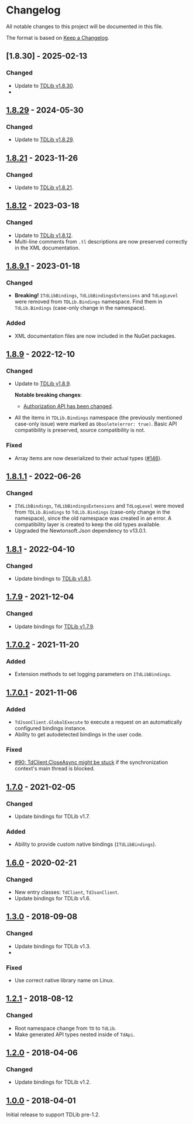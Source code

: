 <!--
SPDX-FileCopyrightText: 2024 tdsharp contributors <https://github.com/egramtel/tdsharp>

SPDX-License-Identifier: MIT
-->

Changelog
=========

All notable changes to this project will be documented in this file.

The format is based on [Keep a Changelog](https://keepachangelog.com/en/1.0.0/).

## [1.8.30] - 2025-02-13
### Changed
- Update to [TDLib v1.8.30](https://github.com/tdlib/td/tree/349d297af89afe50f7eecd3c9b5c4ce1ef732f57).
- 
## [1.8.29] - 2024-05-30
### Changed
- Update to [TDLib v1.8.29](https://github.com/tdlib/td/tree/fd3154b28727df9e66423d64168fab1202d8c849).

## [1.8.21] - 2023-11-26
### Changed
- Update to [TDLib v1.8.21](https://github.com/tdlib/td/tree/07c1d53a6d3cb1fad58d2822e55eef6d57363581).

## [1.8.12] - 2023-03-18
### Changed
- Update to [TDLib v1.8.12](https://github.com/tdlib/td/tree/70bee089d492437ce931aa78446d89af3da182fc).
- Multi-line comments from `.tl` descriptions are now preserved correctly in the XML documentation.

## [1.8.9.1] - 2023-01-18
### Changed
- **Breaking!** `ITdLibBindings`, `TdLibBindingsExtensions` and `TdLogLevel` were removed from `TDLib.Bindings` namespace. Find them in `TdLib.Bindings` (case-only change in the namespace).

### Added
- XML documentation files are now included in the NuGet packages.

## [1.8.9] - 2022-12-10
### Changed
- Update to [TDLib v1.8.9](https://github.com/tdlib/td/tree/29752073cf2fe586ecefe572d3821a8cf853fab5).

  **Notable breaking changes**:
  - [Authorization API has been changed](https://github.com/tdlib/td/issues/2155#issuecomment-1264474111).
- All the items in `TDLib.Bindings` namespace (the previously mentioned case-only issue) were marked as `Obsolete(error: true)`. Basic API compatibility is preserved, source compatibility is not.

### Fixed
- Array items are now deserialized to their actual types ([#146](https://github.com/egramtel/tdsharp/issues/146)).

## [1.8.1.1] - 2022-06-26
### Changed
- `ITdLibBindings`, `TdLibBindingsExtensions` and `TdLogLevel` were moved from `TDLib.Bindings` to `TdLib.Bindings` (case-only change in the namespace), since the old namespace was created in an error. A compatibility layer is created to keep the old types available.
- Upgraded the Newtonsoft.Json dependency to v13.0.1.

## [1.8.1] - 2022-04-10
### Changed
- Update bindings to [TDLib v1.8.1](https://github.com/tdlib/td/tree/1e1ab5d1b0e4811e6d9e1584a82da08448d0cada).

## [1.7.9] - 2021-12-04
### Changed
- Update bindings for [TDLib v1.7.9](https://github.com/tdlib/td/tree/8d7bda00a535d1eda684c3c8802e85d69c89a14a).

## [1.7.0.2] - 2021-11-20
### Added
- Extension methods to set logging parameters on `ITdLibBindings`.

## [1.7.0.1] - 2021-11-06
### Added
- `TdJsonClient.GlobalExecute` to execute a request on an automatically configured bindings instance.
- Ability to get autodetected bindings in the user code.

### Fixed
- [#90: TdClient.CloseAsync might be stuck](https://github.com/egramtel/tdsharp/issues/90) if the synchronization context's main thread is blocked.

## [1.7.0] - 2021-02-05
### Changed
- Update bindings for TDLib v1.7.

### Added
- Ability to provide custom native bindings (`ITdLibBindings`).

## [1.6.0] - 2020-02-21
### Changed
- New entry classes: `TdClient`, `TdJsonClient`.
- Update bindings for TDLib v1.6.

## [1.3.0] - 2018-09-08
### Changed
- Update bindings for TDLib v1.3.
-
### Fixed
- Use correct native library name on Linux.

## [1.2.1] - 2018-08-12
### Changed
- Root namespace change from `TD` to `TdLib`.
- Make generated API types nested inside of `TdApi`.

## [1.2.0] - 2018-04-06
### Changed
- Update bindings for TDLib v1.2.

## [1.0.0] - 2018-04-01

Initial release to support TDLib pre-1.2.

[1.0.0]: https://github.com/egramtel/tdsharp/releases/tag/v1.0.0
[1.2.0]: https://github.com/egramtel/tdsharp/compare/v1.0.0...v1.2.0
[1.2.1]: https://github.com/egramtel/tdsharp/compare/v1.2.0...v1.2.1
[1.3.0]: https://github.com/egramtel/tdsharp/compare/v1.2.1...v1.3.0
[1.6.0]: https://github.com/egramtel/tdsharp/compare/v1.3.0...v1.6.0
[1.7.0]: https://github.com/egramtel/tdsharp/compare/v1.6.0...v1.7.0
[1.7.0.1]: https://github.com/egramtel/tdsharp/compare/v1.7.0...v1.7.0.1
[1.7.0.2]: https://github.com/egramtel/tdsharp/compare/v1.7.0.1...v1.7.0.2
[1.7.9]: https://github.com/egramtel/tdsharp/compare/v1.7.0.2...v1.7.9
[1.8.1]: https://github.com/egramtel/tdsharp/compare/v1.7.9...v1.8.1
[1.8.1.1]: https://github.com/egramtel/tdsharp/compare/v1.8.1...v1.8.1.1
[1.8.9]: https://github.com/egramtel/tdsharp/compare/v1.8.1.1...v1.8.9
[1.8.9.1]: https://github.com/egramtel/tdsharp/compare/v1.8.9...v1.8.9.1
[1.8.12]: https://github.com/egramtel/tdsharp/compare/v1.8.9.1...v1.8.12
[1.8.21]: https://github.com/egramtel/tdsharp/compare/v1.8.12...v1.8.21
[1.8.29]: https://github.com/egramtel/tdsharp/compare/v1.8.21...v1.8.29
[Unreleased]: https://github.com/egramtel/tdsharp/compare/v1.8.29...HEAD
